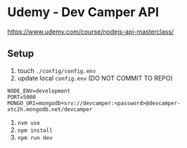 # Udemy - Dev Camper API

<https://www.udemy.com/course/nodejs-api-masterclass/>

## Setup

1. touch `./config/config.env`
2. update local `config.env` (DO NOT COMMIT TO REPO)

```
NODE_ENV=development
PORT=5000
MONGO_URI=mongodb+srv://devcamper:<password>@devcamper-xtc2h.mongodb.net/devcamper
```

1. `nvm use`
1. `npm install`
1. `npm run dev`
